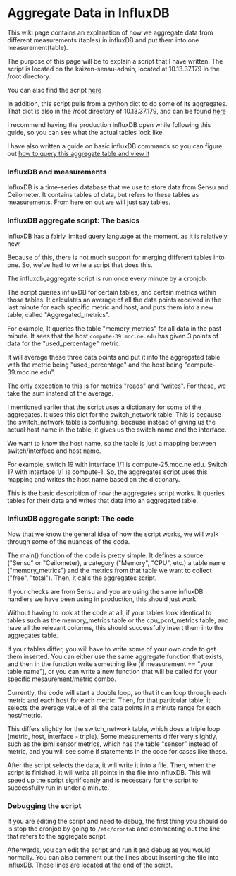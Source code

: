# Aggregate Data in InfluxDB
This wiki page contains an explanation of how we aggregate data from different measurements (tables) in influxDB and put them into one measurement(table). 

The purpose of this page will be to explain a script that I have written. The script is located on the kaizen-sensu-admin, located at 10.13.37.179 in the /root directory.

You can also find the script [here](https://github.com/CCI-MOC/moc/blob/master/scripts/influxdb_aggregate)

In addition, this script pulls from a python dict to do some of its aggregates. That dict is also in the /root directory of 10.13.37.179, and can be found [here](https://github.com/CCI-MOC/moc/blob/master/scripts/switch_network_table)

I recommend having the production influxDB open while following this guide, so you can see what the actual tables look like.

I have also written a guide on basic influxDB commands so you can figure out [how to query this aggregate table and view it](InfluxDB-Crash-Course-Querying-Data.html)

### InfluxDB and measurements
InfluxDB is a time-series database that we use to store data from Sensu and Ceilometer. It contains tables of data, but refers to these tables as measurements. From here on out we will just say tables. 

### InfluxDB aggregate script: The basics
InfluxDB has a fairly limited query language at the moment, as it is relatively new. 

Because of this, there is not much support for merging different tables into one. So, we've had to write a script that does this.

The influxdb_aggregate script is run once every minute by a cronjob.

The script queries influxDB for certain tables, and certain metrics within those tables. It calculates an average of all the data points received in the last minute for each specific metric and host, and puts them into a new table, called "Aggregated_metrics".

For example, It queries the table "memory_metrics" for all data in the past minute. It sees that the host `compute-39.moc.ne.edu` has given 3 points of data for the "used_percentage" metric. 

It will average these three data points and put it into the aggregated table with the metric being "used_percentage" and the host being "compute-39.moc.ne.edu".

The only exception to this is for metrics "reads" and "writes". For these, we take the sum instead of the average.

I mentioned earlier that the script uses a dictionary for some of the aggregates. It uses this dict for the switch_network table. This is because the switch_network table is confusing, because instead of giving us the actual host name in the table, it gives us the switch name and the interface. 

We want to know the host name, so the table is just a mapping between switch/interface and host name. 

For example, switch 19 with interface 1/1 is compute-25.moc.ne.edu. Switch 17 with interface 1/1 is compute-1. So, the aggregates script uses this mapping and writes the host name based on the dictionary.

This is the basic description of how the aggregates script works. It queries tables for their data and writes that data into an aggregated table.

### InfluxDB aggregate script: The code
Now that we know the general idea of how the script works, we will walk through some of the nuances of the code.

The main() function of the code is pretty simple. It defines a source ("Sensu" or "Ceilometer), a category ("Memory", "CPU", etc.) a table name ("memory_metrics") and the metrics from that table we want to collect ("free", "total"). Then, it calls the aggregates script.

If your checks are from Sensu and you are using the same influxDB handlers we have been using in production, this should just work.

Without having to look at the code at all, if your tables look identical to tables such as the memory_metrics table or the cpu_pcnt_metrics table, and have all the relevant columns, this should successfully insert them into the aggregates table.

If your tables differ, you will have to write some of your own code to get them inserted. You can either use the same aggregate function that exists, and then in the function write something like (if measurement == "your table name"), or you can write a new function that will be called for your specific mesaurement/metric combo. 

Currently, the code will start a double loop, so that it can loop through each metric and each host for each metric. Then, for that particular table, it selects the average value of all the data points in a minute range for each host/metric. 

This differs slightly for the switch_network table, which does a triple loop (metric, host, interface - triple). Some measurements differ very slightly, such as the ipmi sensor metrics, which has the table "sensor" instead of metric, and you will see some if statements in the code for cases like these.

After the script selects the data, it will write it into a file. Then, when the script is finished, it will write all points in the file into influxDB. This will speed up the script significantly and is necessary for the script to successfully run in under a minute.

### Debugging the script
If you are editing the script and need to debug, the first thing you should do is stop the cronjob by going to `/etc/crontab` and commenting out the line that refers to the aggregate script.

Afterwards, you can edit the script and run it and debug as you would normally. You can also comment out the lines about inserting the file into influxDB. Those lines are located at the end of the script.

